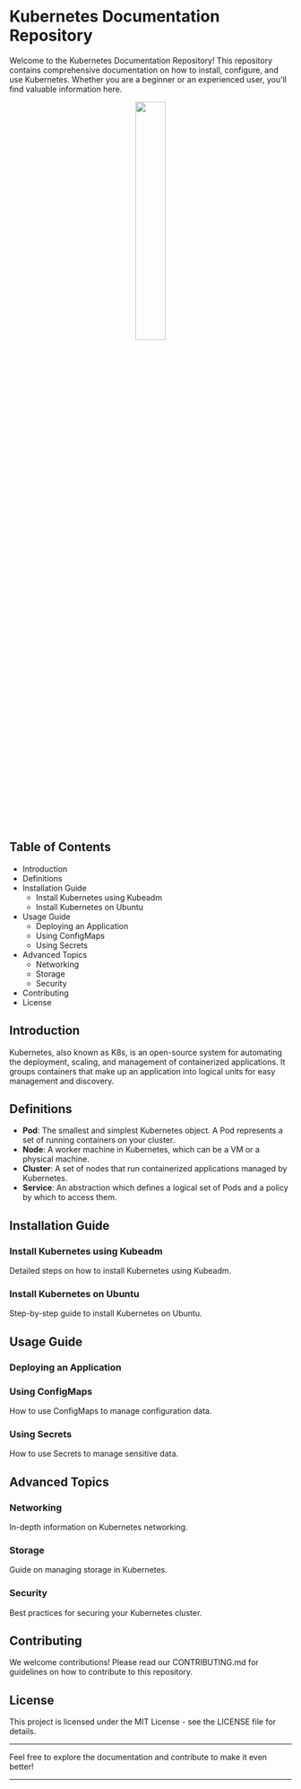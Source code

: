 # Kubernetes Documentation Repository

Welcome to the Kubernetes Documentation Repository! This repository contains comprehensive documentation on how to install, configure, and use Kubernetes. Whether you are a beginner or an experienced user, you'll find valuable information here.

<div align="center">
	<img width = "33%" src="https://github.com/SumonPaul18/kubernetes/blob/main/images/Kubernetes.png?raw=true">
</div>

## Table of Contents
- Introduction
- Definitions
- Installation Guide
  - Install Kubernetes using Kubeadm
  - Install Kubernetes on Ubuntu
- Usage Guide
  - Deploying an Application
  - Using ConfigMaps
  - Using Secrets
- Advanced Topics
  - Networking
  - Storage
  - Security
- Contributing
- License

## Introduction
Kubernetes, also known as K8s, is an open-source system for automating the deployment, scaling, and management of containerized applications. It groups containers that make up an application into logical units for easy management and discovery.

## Definitions
- **Pod**: The smallest and simplest Kubernetes object. A Pod represents a set of running containers on your cluster.
- **Node**: A worker machine in Kubernetes, which can be a VM or a physical machine.
- **Cluster**: A set of nodes that run containerized applications managed by Kubernetes.
- **Service**: An abstraction which defines a logical set of Pods and a policy by which to access them.

## Installation Guide
### Install Kubernetes using Kubeadm
Detailed steps on how to install Kubernetes using Kubeadm.

### Install Kubernetes on Ubuntu
Step-by-step guide to install Kubernetes on Ubuntu.

## Usage Guide
### Deploying an Application

### Using ConfigMaps
How to use ConfigMaps to manage configuration data.

### Using Secrets
How to use Secrets to manage sensitive data.

## Advanced Topics
### Networking
In-depth information on Kubernetes networking.

### Storage
Guide on managing storage in Kubernetes.

### Security
Best practices for securing your Kubernetes cluster.

## Contributing
We welcome contributions! Please read our CONTRIBUTING.md for guidelines on how to contribute to this repository.

## License
This project is licensed under the MIT License - see the LICENSE file for details.

---
Feel free to explore the documentation and contribute to make it even better!

---
